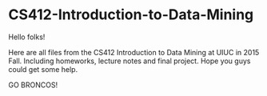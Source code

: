 # CS412-Introduction-to-Data-Mining
Hello folks! 

Here are all files from the CS412 Introduction to Data Mining at UIUC in 2015 Fall. Including homeworks, lecture notes and final project. Hope you guys could get some help. 

GO BRONCOS! 

